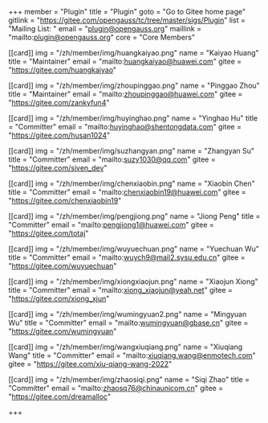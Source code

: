 +++
member = "Plugin"
title = "Plugin"
goto = "Go to Gitee home page"
gitlink = "https://gitee.com/opengauss/tc/tree/master/sigs/Plugin"
list = "Mailing List: "
email = "plugin@opengauss.org"
maillink = "mailto:plugin@opengauss.org"
core = "Core Members"


[[card]]
img = "/zh/member/img/huangkaiyao.png"
name = "Kaiyao Huang"
title = "Maintainer"
email = "mailto:huangkaiyao@huawei.com"
gitee = "https://gitee.com/huangkaiyao"

[[card]]
img = "/zh/member/img/zhoupinggao.png"
name = "Pinggao Zhou"
title = "Maintainer"
email = "mailto:zhoupinggao@huawei.com"
gitee = "https://gitee.com/zankyfun4"

[[card]]
img = "/zh/member/img/huyinghao.png"
name = "Yinghao Hu"
title = "Committer"
email = "mailto:huyinghao@shentongdata.com"
gitee = "https://gitee.com/husan1024"


[[card]]
img = "/zh/member/img/suzhangyan.png"
name = "Zhangyan Su"
title = "Committer"
email = "mailto:suzy1030@qq.com"
gitee = "https://gitee.com/siven_dev"



[[card]]
img = "/zh/member/img/chenxiaobin.png"
name = "Xiaobin Chen"
title = "Committer"
email = "mailto:chenxiaobin19@huawei.com"
gitee = "https://gitee.com/chenxiaobin19"

[[card]]
img = "/zh/member/img/pengjiong.png"
name = "Jiong Peng"
title = "Committer"
email = "mailto:pengjiong1@huawei.com"
gitee = "https://gitee.com/totaj"


[[card]]
img = "/zh/member/img/wuyuechuan.png"
name = "Yuechuan Wu"
title = "Committer"
email = "mailto:wuych9@mail2.sysu.edu.cn"
gitee = "https://gitee.com/wuyuechuan"

[[card]]
img = "/zh/member/img/xiongxiaojun.png"
name = "Xiaojun Xiong"
title = "Committer"
email = "mailto:xiong_xiaojun@yeah.net"
gitee = "https://gitee.com/xiong_xjun"


[[card]]
img = "/zh/member/img/wumingyuan2.png"
name = "Mingyuan Wu"
title = "Committer"
email = "mailto:wumingyuan@gbase.cn"
gitee = "https://gitee.com/wumingyuan"


[[card]]
img = "/zh/member/img/wangxiuqiang.png"
name = "Xiuqiang Wang"
title = "Committer"
email = "mailto:xiuqiang.wang@enmotech.com"
gitee = "https://gitee.com/xiu-qiang-wang-2022"


[[card]]
img = "/zh/member/img/zhaosiqi.png"
name = "Siqi Zhao"
title = "Committer"
email = "mailto:zhaosq76@chinaunicom.cn"
gitee = "https://gitee.com/dreamalloc"





+++